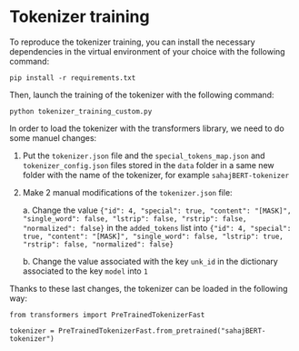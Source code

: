 # Tokenizer training

To reproduce the tokenizer training, you can install the necessary dependencies in the virtual environment of your choice with the following command:
```
pip install -r requirements.txt
```
Then, launch the training of the tokenizer with the following command:
```
python tokenizer_training_custom.py 
```

In order to load the tokenizer with the transformers library, we need to do some manuel changes:

1. Put the `tokenizer.json` file and the `special_tokens_map.json` and `tokenizer_config.json` files stored in the `data` folder in a same new folder with the name of the tokenizer, for example `sahajBERT-tokenizer`
2. Make 2 manual modifications of the `tokenizer.json` file:

    a. Change the value `{"id": 4, "special": true, "content": "[MASK]", "single_word": false, "lstrip": false, "rstrip": false, "normalized": false}` in the `added_tokens` list into `{"id": 4, "special": true, "content": "[MASK]", "single_word": false, "lstrip": true, "rstrip": false, "normalized": false}`
   
    b. Change the value associated with the key `unk_id` in the dictionary associated to the key `model` into `1`

Thanks to these last changes, the tokenizer can be loaded in the following way:
```
from transformers import PreTrainedTokenizerFast

tokenizer = PreTrainedTokenizerFast.from_pretrained("sahajBERT-tokenizer")
```